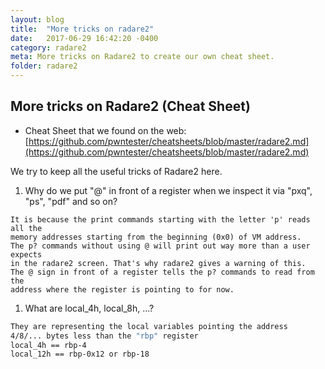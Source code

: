```yaml
---
layout: blog
title:  "More tricks on radare2"
date:   2017-06-29 16:42:20 -0400
category: radare2
meta: More tricks on Radare2 to create our own cheat sheet.
folder: radare2
---
```

## More tricks on Radare2 (Cheat Sheet)

* Cheat Sheet that we found on the web:
[https://github.com/pwntester/cheatsheets/blob/master/radare2.md](https://github.com/pwntester/cheatsheets/blob/master/radare2.md)

We try to keep all the useful tricks of Radare2 here.

1. Why do we put "@" in front of a register when we inspect it via "pxq", "ps",
"pdf" and so on?
```
It is because the print commands starting with the letter 'p' reads all the
memory addresses starting from the beginning (0x0) of VM address.
The p? commands without using @ will print out way more than a user expects
in the radare2 screen. That's why radare2 gives a warning of this.
The @ sign in front of a register tells the p? commands to read from the
address where the register is pointing to for now.
```

1. What are local_4h, local_8h, ...?
```bash
They are representing the local variables pointing the address
4/8/... bytes less than the "rbp" register
local_4h == rbp-4
local_12h == rbp-0x12 or rbp-18
```
